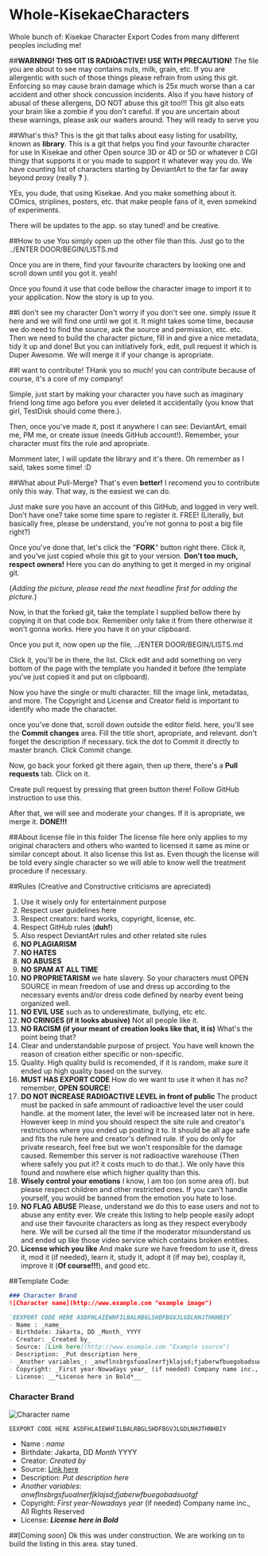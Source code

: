 # Whole-KisekaeCharacters
Whole bunch of: Kisekae Character Export Codes from many different peoples including me!

##**WARNING! THIS GIT IS RADIOACTIVE! USE WITH PRECAUTION!**
The file you are about to see may contains nuts, milk, grain, etc. If you are allergentic with such of those things please refrain from using this git. Enforcing so may cause brain damage which is 25x much worse than a car accident and other shock concussion incidents.
Also if you have history of abusal of these allergens, DO NOT abuse this git too!!! This git also eats your brain like a zombie if you don't careful.
If you are uncertain about these warnings, please ask our waiters around. They will ready to serve you

##What's this?
This is the git that talks about easy listing for usability, known as __library__. This is a git that helps you find your favourite character for use in Kisekae and other Open source 3D or 4D or 5D or whatever `D` CGI thingy that supports it or you made to support it whatever way you do. We have counting list of characters starting by DeviantArt to the far far away beyond proxy (really __?__ ).

YEs, you dude, that using Kisekae. And you make something about it. COmics, striplines, posters, etc. that make people fans of it, even somekind of experiments.

There will be updates to the app. so stay tuned! and be creative.

##How to use
You simply open up the other file than this. Just go to the ../ENTER DOOR/BEGIN/LISTS.md

Once you are in there, find your favourite characters by looking one and scroll down until you got it. yeah!

Once you found it use that code bellow the character image to import it to your application. Now the story is up to you.

##I don't see my character
Don't worry if you don't see one. simply issue it here and we will find one until we got it. It might takes some time, because we do need to find the source, ask the source and permission, etc. etc. Then we need to build the character picture, fill in and give a nice metadata, tidy it up and done!
But you can initiatively fork, edit, pull request it which is Duper Awesome. We will merge it if your change is apropriate.

##I want to contribute!
THank you so much! you can contribute because of course, it's a core of my company!

Simple, just start by making your character you have such as imaginary friend long time ago before you ever deleted it accidentally (you know that girl, TestDisk should come there.).

Then, once you've made it, post it anywhere I can see: DeviantArt, email me, PM me, or create issue (needs GitHub account!). Remember, your character must fits the rule and apropriate.

Momment later, I will update the library and it's there. Oh remember as I said, takes some time! :D

##What about Pull-Merge?
That's even __better!__ I recomend you to contribute only this way. That way, is the easiest we can do.

Just make sure you have an account of this GitHub, and logged in very well. Don't have one? take some time spare to register it. FREE! (Literally, but basically free, please be understand, you're not gonna to post a big file right?)

Once you've done that, let's click the "**FORK**" button right there. Click it, and you've just copied whole this git to your version. **Don't too much, respect owners!** Here you can do anything to get it merged in my original git.

{*Adding the picture, please read the next headline first for adding the picture.*}

Now, in that the forked git, take the template I supplied bellow there by copying it on that code box. Remember only take it from there otherwise it won't gonna works. Here you have it on your clipboard.

Once you put it, now open up the file, ../ENTER DOOR/BEGIN/LISTS.md

Click it, you'll be in there, the list. Click edit and add something on very bottom of the page with the template you handed it before (the template you've just copied it and put on clipboard).

Now you have the single or multi character. fill the image link, metadatas, and more. The Copyright and License and Creator field is important to identify who made the character.

once you've done that, scroll down outside the editor field. here, you'll see the **Commit changes** area. Fill the title short, apropriate, and relevant. don't forget the description if necessary. tick the dot to Commit it directly to master branch. Click Commit change.

Now, go back your forked git there again, then up there, there's a **Pull requests** tab. Click on it.

Create pull request by pressing that green button there! Follow GitHub instruction to use this.

After that, we will see and moderate your changes. If it is apropriate, we merge it. **DONE!!!**

##About license file in this folder
The license file here only applies to my original characters and others who wanted to licensed it same as mine or similar concept about. It also license this list as.
Even though the license will be told every single character so we will able to know well the treatment procedure if necessary.

##Rules (Creative and Constructive criticisms are apreciated)
 1. Use it wisely only for entertainment purpose
 2. Respect user guidelines here
 3. Respect creators: hard works, copyright, license, etc.
 4. Respect GitHub rules (**duh!**)
 5. Also respect DeviantArt rules and other related site rules
 6. __NO PLAGIARISM__
 7. __NO HATES__
 8. __NO ABUSES__
 9. __NO SPAM AT ALL TIME__
 10. __NO PROPRIETARISM__ we hate slavery. So your characters must OPEN SOURCE in mean freedom of use and dress up according to the necessary events and/or dress code defined by nearby event being organized well.
 11. __NO EVIL USE__ such as to underestimate, bullying, etc etc.
 12. __NO CRINGES (if it looks abusive)__ Not all people like it.
 13. __NO RACISM (if your meant of creation looks like that, it is)__ What's the point being that?
 14. Clear and understandable purpose of project. You have well known the reason of creation either specific or non-specific.
 15. Quality. High quality build is recomended, if it is random, make sure it ended up high quality based on the survey.
 16. __MUST HAS EXPORT CODE__ How do we want to use it when it has no? remember, __OPEN SOURCE__!
 17. __DO NOT INCREASE RADIOACTIVE LEVEL in front of public__ The product must be packed in safe ammount of radioactive level the user could handle. at the moment later, the level will be increased later not in here. However keep in mind you should respect the site rule and creator's restrictions where you ended up posting it to. It should be all age safe and fits the rule here and creator's defined rule. If you do only for private research, feel free but we won't responsible for the damage caused. Remember this server is not radioactive warehouse (Then where safely you put it? it costs much to do that.). We only have this found and nowhere else which higher quality than this.
 18. __Wisely control your emotions__ I know, I am too (on some area of). but please respect children and other restricted ones. If you can't handle yourself, you would be banned from the emotion you hate to lose.
 19. __NO FLAG ABUSE__ Please, understand we do this to ease users and not to abuse any entity ever. We create this listing to help people easily adopt and use their favourite characters as long as they respect everybody here. We will be cursed all the time if the moderator misunderstand us and ended up like those video service which contains broken entities.
 20. __License which you like__ And make sure we have freedom to use it, dress it, mod it (if needed), learn it, study it, adopt it (if may be), cosplay it, improve it (**Of course!!!**), and good etc.


##Template
Code:
```Markdown
### Character Brand
![Character name](http://www.example.com "example image")

`EEXPORT CODE HERE ASDFHLAIEWHFILBALRBGLSHDFBGVJLGDLNHJTHNHBIY`
- Name : _name_
- Birthdate: Jakarta, DD _Month_ YYYY
- Creator: _Created by_
- Source: [Link here](http://www.example.com "Example source")
- Description: _Put description here_
- _Another variables_: _anwflnsbrgsfuoalnerfjklajsd;fjaberwfbuegobadsuotgf_
- Copyright: _First year-Nowadays year_ (if needed) Company name inc., All Rights Reserved
- License: __*License here in Bold*__
```
### Character Brand
![Character name](http://www.example.com "example image")

`EEXPORT CODE HERE ASDFHLAIEWHFILBALRBGLSHDFBGVJLGDLNHJTHNHBIY`
- Name : _name_
- Birthdate: Jakarta, DD _Month_ YYYY
- Creator: _Created by_
- Source: [Link here](http://www.example.com "Example source")
- Description: _Put description here_
- _Another variables_: _anwflnsbrgsfuoalnerfjklajsd;fjaberwfbuegobadsuotgf_
- Copyright: _First year-Nowadays year_ (if needed) Company name inc., All Rights Reserved
- License: __*License here in Bold*__

##[Coming soon] Ok this was under construction.
We are working on to build the listing in this area. stay tuned.

